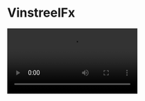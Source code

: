 # VinstreelFx

![Video Demo](https://raw.githubusercontent.com/abhigyan-mohanta/VinstreelFx/main/readme-res/video.mkv)

